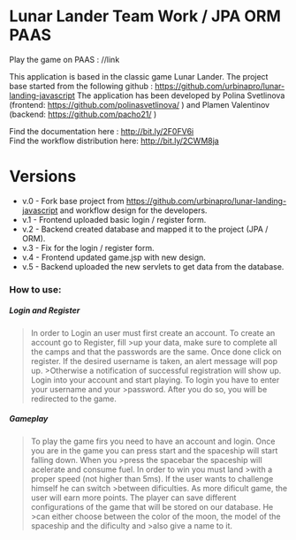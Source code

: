 # Lunar Lander Team Work / JPA ORM PAAS

Play the game on PAAS : //link

This application is based in the classic game Lunar Lander. The project base started from the following github : https://github.com/urbinapro/lunar-landing-javascript 
The application has been developed by Polina Svetlinova (frontend: https://github.com/polinasvetlinova/ ) and Plamen Valentinov (backend: https://github.com/pacho21/ )

Find the documentation here : http://bit.ly/2F0FV6i  
Find the workflow distribution here: http://bit.ly/2CWM8ja

# Versions

-  v.0 - Fork base project from https://github.com/urbinapro/lunar-landing-javascript and workflow design for the developers.
- v.1 - Frontend uploaded basic login / register form.
- v.2 - Backend created database and mapped it to the project (JPA / ORM).
- v.3 - Fix for the login / register form. 
- v.4 - Frontend updated game.jsp with new design.
- v.5 - Backend uploaded the new servlets to get data from the database.


### How to use:
##### Login and Register
>In order to Login an user must first create an account. To create an account go to Register, fill >up your data, make sure to complete all the camps and that the passwords are the same.
>Once done click on register. If the desired username is taken, an alert message will pop up. >Otherwise a notification of successful registration will show up.
>Login into your account and start playing. To login you have to enter your username and your >password. After you do so, you will be redirected to the game.

##### Gameplay
>To play the game firs you need to have an account and login. 
>Once you are in the game you can press start and the spaceship will start falling down. When you >press the spacebar the spaceship will acelerate and consume fuel. In order to win you must land >with a proper speed (not higher than 5ms). If the user wants to challenge himself he can switch >between dificulties. As more dificult game, the user will earn more points.
>The player can save different configurations of the game that will be stored on our database. He >can either choose between the color of the moon, the model of the spaceship and the dificulty and >also give a name to it.
